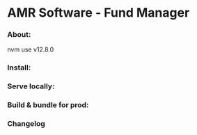 # AMR Software - Fund Manager


### About:
nvm use v12.8.0


### Install:


### Serve locally:


### Build & bundle for prod:


### Changelog
